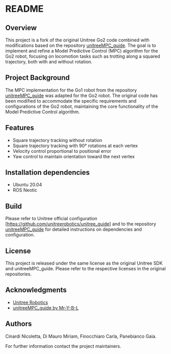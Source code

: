 # README

## Overview
This project is a fork of the original Unitree Go2 code combined with modifications based on the repository [unitreeMPC_guide](https://github.com/Mr-Y-B-L/unitreeMPC_guide/tree/master/src/unitreeMPC_guide/unitreeMPC_guide/src). The goal is to implement and refine a Model Predictive Control (MPC) algorithm for the Go2 robot, focusing on locomotion tasks such as trotting along a squared trajectory, both with and without rotation.

## Project Background
The MPC implementation for the Go1 robot from the repository [unitreeMPC_guide](https://github.com/Mr-Y-B-L/unitreeMPC_guide/tree/master/src/unitreeMPC_guide/unitreeMPC_guide/src) was adapted for the Go2 robot. The original code has been modified to accommodate the specific requirements and configurations of the Go2 robot, maintaining the core functionality of the Model Predictive Control algorithm.

## Features
- Square trajectory tracking without rotation
- Square trajectory tracking with 90° rotations at each vertex
- Velocity control proportional to positional error
- Yaw control to maintain orientation toward the next vertex

## Installation dependencies 
- Ubuntu 20.04
- ROS Neotic

## Build
Please refer to Unitree official configuration [https://github.com/unitreerobotics/unitree_guide] and to the repository [unitreeMPC_guide](https://github.com/Mr-Y-B-L/unitreeMPC_guide) for detailed instructions on dependencies and configuration.

## License
This project is released under the same license as the original Unitree SDK and unitreeMPC_guide. Please refer to the respective licenses in the original repositories.

## Acknowledgments
- [Unitree Robotics](https://github.com/unitreerobotics/unitree_guide)
- [unitreeMPC_guide by Mr-Y-B-L](https://github.com/Mr-Y-B-L/unitreeMPC_guide)
  
## Authors
Cinardi Nicoletta, Di Mauro Miriam, Finocchiaro Carla, Panebianco Gaia.

For further information contact the project maintainers.


